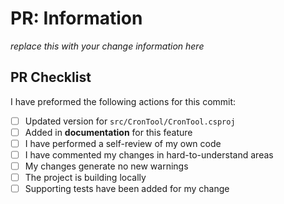<!--
  You are amazing! Thanks for contributing to our project!
  Please ensure that the title for your PR requests matches the following convention:

  feat: (💡) add basic feature...
  fix: (🐛) addressing BUG x...
  docs: (📄) updated feature documentation...
  refactor: (🔁) revised feature x...
  test: (🧪) added tests for feature y...
  build: (👷) updated build template...
  breaking: (🛑) .Net version bump...

  You can remove this (and all other) comments as you progress
-->

# PR: Information
_replace this with your change information here_

## PR Checklist
I have preformed the following actions for this commit:

- [ ] Updated version for `src/CronTool/CronTool.csproj`
- [ ] Added in **documentation** for this feature
- [ ] I have performed a self-review of my own code
- [ ] I have commented my changes in hard-to-understand areas
- [ ] My changes generate no new warnings
- [ ] The project is building locally
- [ ] Supporting tests have been added for my change

<!--(Rn.BuildScriptHelper){
	"version": "1.0.106",
  "replace": false
}(END)-->